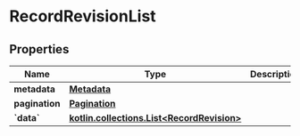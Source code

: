 
# RecordRevisionList

## Properties
| Name | Type | Description | Notes |
| ------------ | ------------- | ------------- | ------------- |
| **metadata** | [**Metadata**](Metadata.md) |  |  [optional] |
| **pagination** | [**Pagination**](Pagination.md) |  |  [optional] |
| **&#x60;data&#x60;** | [**kotlin.collections.List&lt;RecordRevision&gt;**](RecordRevision.md) |  |  [optional] |



